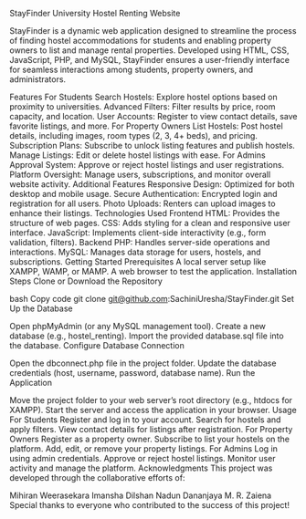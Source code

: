StayFinder
University Hostel Renting Website

StayFinder is a dynamic web application designed to streamline the process of finding hostel accommodations for students and enabling property owners to list and manage rental properties. Developed using HTML, CSS, JavaScript, PHP, and MySQL, StayFinder ensures a user-friendly interface for seamless interactions among students, property owners, and administrators.

Features
For Students
Search Hostels: Explore hostel options based on proximity to universities.
Advanced Filters: Filter results by price, room capacity, and location.
User Accounts: Register to view contact details, save favorite listings, and more.
For Property Owners
List Hostels: Post hostel details, including images, room types (2, 3, 4+ beds), and pricing.
Subscription Plans: Subscribe to unlock listing features and publish hostels.
Manage Listings: Edit or delete hostel listings with ease.
For Admins
Approval System: Approve or reject hostel listings and user registrations.
Platform Oversight: Manage users, subscriptions, and monitor overall website activity.
Additional Features
Responsive Design: Optimized for both desktop and mobile usage.
Secure Authentication: Encrypted login and registration for all users.
Photo Uploads: Renters can upload images to enhance their listings.
Technologies Used
Frontend
HTML: Provides the structure of web pages.
CSS: Adds styling for a clean and responsive user interface.
JavaScript: Implements client-side interactivity (e.g., form validation, filters).
Backend
PHP: Handles server-side operations and interactions.
MySQL: Manages data storage for users, hostels, and subscriptions.
Getting Started
Prerequisites
A local server setup like XAMPP, WAMP, or MAMP.
A web browser to test the application.
Installation Steps
Clone or Download the Repository

bash
Copy code
git clone git@github.com:SachiniUresha/StayFinder.git
Set Up the Database

Open phpMyAdmin (or any MySQL management tool).
Create a new database (e.g., hostel_renting).
Import the provided database.sql file into the database.
Configure Database Connection

Open the dbconnect.php file in the project folder.
Update the database credentials (host, username, password, database name).
Run the Application

Move the project folder to your web server’s root directory (e.g., htdocs for XAMPP).
Start the server and access the application in your browser.
Usage
For Students
Register and log in to your account.
Search for hostels and apply filters.
View contact details for listings after registration.
For Property Owners
Register as a property owner.
Subscribe to list your hostels on the platform.
Add, edit, or remove your property listings.
For Admins
Log in using admin credentials.
Approve or reject hostel listings.
Monitor user activity and manage the platform.
Acknowledgments
This project was developed through the collaborative efforts of:

Mihiran Weerasekara
Imansha Dilshan
Nadun Dananjaya
M. R. Zaiena
Special thanks to everyone who contributed to the success of this project!


